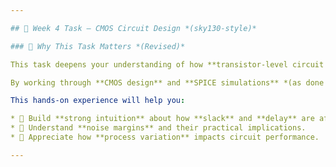 ```yaml
---

## 🧾 Week 4 Task – CMOS Circuit Design *(sky130-style)*

### 📌 Why This Task Matters *(Revised)*

This task deepens your understanding of how **transistor-level circuit properties** — such as **device physics**, **transistor sizing**, and **process variation** — drive the **timing behavior** that **Static Timing Analysis (STA)** evaluates.

By working through **CMOS design** and **SPICE simulations** *(as done in the sky130 workshop)*, you will explore the **real transistor-level effects** that STA approximates.

This hands-on experience will help you:

* 🔸 Build **strong intuition** about how **slack** and **delay** are affected by device-level characteristics.
* 🔸 Understand **noise margins** and their practical implications.
* 🔸 Appreciate how **process variation** impacts circuit performance.

---
```

